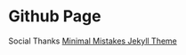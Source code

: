 # Github Page


Social Thanks [Minimal Mistakes Jekyll Theme](https://mmistakes.github.io/minimal-mistakes/)
